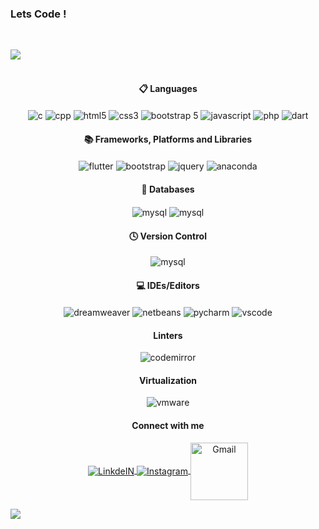 ### Lets Code ! 

  
<br>

 <img src="https://user-images.githubusercontent.com/73097560/115834477-dbab4500-a447-11eb-908a-139a6edaec5c.gif"><br><br>
 
<h4 align="center"> 📋 Languages</h4>
   <p align="center">
   <img align="center" alt="c" width="auto" src="https://img.shields.io/badge/C-00599C?style=for-the-badge&logo=c&logoColor=white" />
   <img align="center" alt="cpp" width="auto" src="https://img.shields.io/badge/C%2B%2B-00599C?style=for-the-badge&logo=c%2B%2B&logoColor=white" />
   <img align="center" alt="html5" width="auto" src="https://img.shields.io/badge/HTML5-E34F26?style=for-the-badge&logo=html5&logoColor=white" />
   <img align="center" alt="css3" width="auto" src="https://img.shields.io/badge/CSS3-1572B6?style=for-the-badge&logo=css3&logoColor=white" />
     <img align="center" alt="bootstrap 5" width="auto" src="https://img.shields.io/badge/Bootstrap-563D7C?style=for-the-badge&logo=bootstrap&logoColor=white)" />
   <img align="center" alt="javascript" width="auto" src="https://img.shields.io/badge/JavaScript-323330?style=for-the-badge&logo=javascript&logoColor=F7DF1E" />
   <img align="center" alt="php" width="auto" src="https://img.shields.io/badge/PHP-777BB4?style=for-the-badge&logo=php&logoColor=white" />
      <img align="center" alt="dart" width="auto" src="https://img.shields.io/badge/dart-%230175C2.svg?style=for-the-badge&logo=dart&logoColor=white" />
</p>
   
   
   <h4 align="center"> 📚 Frameworks, Platforms and Libraries</h4>
   <p align="center">
     <img align="center" alt="flutter" width="auto" src="https://img.shields.io/badge/Flutter-%2302569B.svg?style=for-the-badge&logo=Flutter&logoColor=white" />
     <img align="center" alt="bootstrap" width="auto" src="https://img.shields.io/badge/bootstrap-%238511FA.svg?style=for-the-badge&logo=bootstrap&logoColor=white" />
     <img align="center" alt="jquery" width="auto" src="https://img.shields.io/badge/jquery-%230769AD.svg?style=for-the-badge&logo=jquery&logoColor=white" />
   <img align="center" alt="anaconda" width="auto" src="https://img.shields.io/badge/Anaconda-%2344A833.svg?style=for-the-badge&logo=anaconda&logoColor=white" />
   
   
  
</p>

<h4 align="center"> 💾 Databases</h4>
   <p align="center">
   <img align="center" alt="mysql" width="auto" src="https://img.shields.io/badge/MySQL-005C84?style=for-the-badge&logo=mysql&logoColor=white" />
     <img align="center" alt="mysql" width="auto" src="https://img.shields.io/badge/SQLite-07405E?style=for-the-badge&logo=sqlite&logoColor=white" />
</p>
   
   
 
 <h4 align="center"> 🕓 Version Control</h4>
   <p align="center">
   <img align="center" alt="mysql" width="auto" src="https://img.shields.io/badge/github-181717.svg?style=for-the-badge&logo=github&logoColor=white" />
</p>


<h4 align="center">💻 IDEs/Editors</h4>
   <p align="center">
    <img align="center" alt="dreamweaver" width="auto" src="https://img.shields.io/badge/Adobe%20Dreamweaver-072401?style=for-the-badge&logo=Adobe%20Dreamweaver&logoColor=34F400" />
    <img align="center" alt="netbeans" width="auto" src="https://img.shields.io/badge/apache%20netbeans-1B6AC6?style=for-the-badge&logo=apache%20netbeans%20IDE&logoColor=white" />
    <img align="center" alt="pycharm" width="auto" src="https://img.shields.io/badge/PyCharm-000000.svg?&style=for-the-badge&logo=PyCharm&logoColor=white" />
    <img align="center" alt="vscode" width="auto" src="https://img.shields.io/badge/VSCode-0078D4?style=for-the-badge&logo=visual%20studio%20code&logoColor=white" />
</p>


 
<h4 align="center">Linters</h4>
 <p align="center">
    <img align="center" alt="codemirror" width="auto" src="https://img.shields.io/badge/CodeMirror-D30707?style=for-the-badge&logo=CodeMirror&logoColor=white" />
</p>



<h4 align="center">Virtualization</h4>
 <p align="center">
    <img align="center" alt="vmware" width="auto" src="https://img.shields.io/badge/VMware-231f20?style=for-the-badge&logo=VMware&logoColor=white" />
</p>



<h4 align="center"> Connect with me</h4>
<p align="center">
   <a target="_blank" href="https://www.linkedin.com/in/alto-b-puthethu-b864b6251">
    <img align="center" alt="LinkdeIN" width="auto" src="https://img.shields.io/badge/LinkedIn-0077B5?style=for-the-badge&logo=linkedin&logoColor=white" />
   </a>
   <a target="_blank" href="https://www.instagram.com/_fotofreak_/">
  <img align="center" alt="Instagram" width="auto" src="https://img.shields.io/badge/Instagram-E4405F?style=for-the-badge&logo=instagram&logoColor=white" />
   </a>
   <a target="_blank" href="mailto:altob282@gmail.com">
  <img align="center" alt="Gmail" width="92px" src="https://img.shields.io/badge/Gmail-D14836?style=for-the-badge&logo=gmail&logoColor=white"/>
   </a>
</p>


 <img src="https://user-images.githubusercontent.com/73097560/115834477-dbab4500-a447-11eb-908a-139a6edaec5c.gif"><br><br>



<!--
**Alto-b/Alto-b** is a ✨ _special_ ✨ repository because its `README.md` (this file) appears on your GitHub profile.

Here are some ideas to get you started:

- 🔭 I’m currently working on ...
- 🌱 I’m currently learning ...
- 👯 I’m looking to collaborate on ...
- 🤔 I’m looking for help with ...
- 💬 Ask me about ...
- 📫 How to reach me: ...
- 😄 Pronouns: ...
- ⚡ Fun fact: ...
-->


